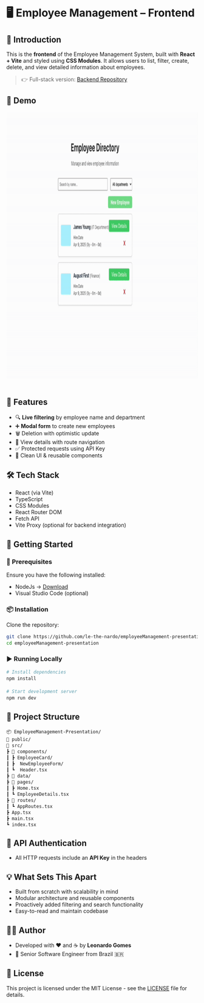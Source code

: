# 🖥️ Employee Management – Frontend

## 📖 Introduction

This is the **frontend** of the Employee Management System, built with **React + Vite** and styled using **CSS Modules**. It allows users to list, filter, create, delete, and view detailed information about employees.

> 👉 Full-stack version: [Backend Repository](https://github.com/le-the-nardo/employeeManagement)

## 🎥 Demo

<p align="center">
  <img src = "https://github.com/le-the-nardo/employeeManagement-presentation/blob/main/src/assets/gif-presentation.gif" height="700">
  &nbsp;&nbsp;&nbsp;&nbsp;&nbsp;
</p>

## 🚀 Features

- 🔍 **Live filtering** by employee name and department  
- ➕ **Modal form** to create new employees  
- 🗑️ Deletion with optimistic update  
- 📄 View details with route navigation  
- ✅ Protected requests using API Key  
- 🧹 Clean UI & reusable components  

## 🛠️ Tech Stack

- React (via Vite)  
- TypeScript  
- CSS Modules  
- React Router DOM  
- Fetch API  
- Vite Proxy (optional for backend integration)

## 🚀 Getting Started

### 🔧 Prerequisites

Ensure you have the following installed:

- NodeJs  → [Download](https://nodejs.org)
- Visual Studio Code (optional)

### 📦 Installation

Clone the repository:

```sh
git clone https://github.com/le-the-nardo/employeeManagement-presentation
cd employeeManagement-presentation
```

### ▶️ Running Locally

```bash
# Install dependencies
npm install

# Start development server
npm run dev
```

## 📂 Project Structure

```
📦 EmployeeManagement-Presentation/
📂 public/
📂 src/
┣ 📂 components/
┃ ┣ EmployeeCard/
┃ ┣  NewEmployeeForm/
┃ ┗  Header.tsx
┣ 📂 data/
┣ 📂 pages/
┃ ┣ Home.tsx
┃ ┗ EmployeeDetails.tsx
┣ 📂 routes/
┃ ┗ AppRoutes.tsx
┣ App.tsx
┣ main.tsx
┗ index.tsx
```

## 🔐 API Authentication

- All HTTP requests include an **API Key** in the headers

## 💡 What Sets This Apart

- Built from scratch with scalability in mind
- Modular architecture and reusable components
- Proactively added filtering and search functionality
- Easy-to-read and maintain codebase

## 🧑‍💻 Author

- Developed with ❤️ and ☕ by **Leonardo Gomes**
- 💼 Senior Software Engineer from Brazil 🇧🇷

## 📜 License

This project is licensed under the MIT License - see the [LICENSE](LICENSE) file for details.

